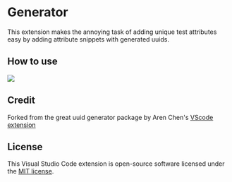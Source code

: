 #  Generator
This extension makes the annoying task of adding unique test attributes easy by adding attribute snippets with generated uuids.  

## How to use
![](images/uuid.gif)

## Credit
Forked from the great uuid generator package by Aren Chen's [VScode extension](https://github.com/arenchen/vscode-uuid-generator)

## License
This Visual Studio Code extension is open-source software licensed under the [MIT license](LICENSE).